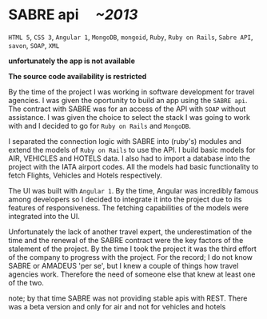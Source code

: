 # SABRE api &nbsp;&nbsp;&nbsp; _~2013_

`HTML 5`, `CSS 3`, `Angular 1`, `MongoDB`, `mongoid`, `Ruby`, `Ruby on Rails`, `Sabre API`, `savon`, `SOAP`, `XML`

**unfortunately the app is not available**

**The source code availability is restricted**

By the time of the project I was working in software development for travel agencies. I was given the oportunity to build an app using the `SABRE api`. The contract with SABRE was for an access of the API with `SOAP` without assistance. I was given the choice to select the stack I was going to work with and I decided to go for `Ruby on Rails` and `MongoDB`.

I separated the connection logic with SABRE into (ruby's) modules and extend the models of `Ruby on Rails` to use the API. I build basic models for AIR, VEHICLES and HOTELS data. I also had to import a database into the project with the IATA airport codes. All the models had basic functionality to fetch Flights, Vehicles and Hotels respectively.

The UI was built with `Angular 1`. By the time, Angular was incredibly famous among developers so I decided to integrate it into the project due to its features of responsiveness. The fetching capabilities of the models were integrated into the UI.

Unfortunately the lack of another travel expert, the underestimation of the time and the renewal of the SABRE contract were the key factors of the stalement of the project. By the time I took the project it was the third effort of the company to progress with the project. For the record; I do not know SABRE or AMADEUS 'per se', but I knew a couple of things how travel agencies work. Therefore the need of someone else that knew at least one of the two.

note; by that time SABRE was not providing stable apis with REST. There was a beta version and only for air and not for vehicles and hotels